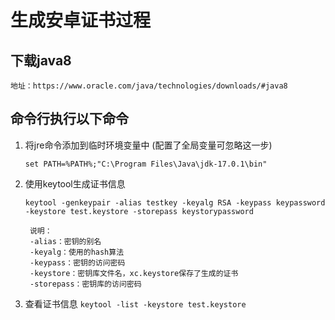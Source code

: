 # 生成安卓证书过程

## 下载java8 
    地址：https://www.oracle.com/java/technologies/downloads/#java8

## 命令行执行以下命令

1. 将jre命令添加到临时环境变量中 (配置了全局变量可忽略这一步)

    `set PATH=%PATH%;"C:\Program Files\Java\jdk-17.0.1\bin"`

2. 使用keytool生成证书信息

    `keytool -genkeypair -alias testkey -keyalg RSA -keypass keypassword -keystore test.keystore -storepass keystorypassword`

        说明：
        -alias：密钥的别名
        -keyalg：使用的hash算法
        -keypass：密钥的访问密码
        -keystore：密钥库文件名，xc.keystore保存了生成的证书
        -storepass：密钥库的访问密码
3. 查看证书信息
    `keytool -list -keystore test.keystore`
